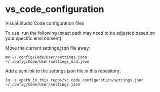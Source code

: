 # vs_code_configuration
Visual Studio Code configuration files

To use, run the following (exact path may need to be adjusted based on your specific environment):

Move the current settings.json file away:
```
mv ~/.config/Code/User/settings.json ~/.config/Code/User/settings_old.json
```

Add a symlink to the settings.json file in this repository:
```
ln -s <path_to_this_repo>/vs_code_configuration/settings.json ~/.config/Code/User/settings.json 
```
